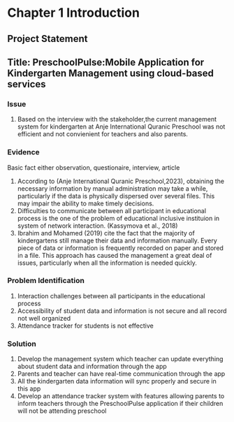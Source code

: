 # Chapter 1 Introduction
## Project Statement
## Title: PreschoolPulse:Mobile Application for Kindergarten Management using cloud-based services

### Issue
1. Based on the interview with the stakeholder,the current management system for kindergarten at Anje International Quranic Preschool was not efficient and not convienient for teachers and also parents.

### Evidence
Basic fact either observation, questionaire, interview, article

1. According to (Anje International Quranic Preschool,2023), obtaining the necessary information by manual administration may take a while, particularly if the data is physically dispersed over several files. This may impair the ability to make timely decisions.
2. Difficulties to communicate between all participant in educational process is the one of the problem of educational inclusive instituion in system of network interaction. (Kassymova et al., 2018)
3. Ibrahim and Mohamed (2019) cite the fact that the majority of kindergartens still manage their data and information manually. Every piece of data or information is frequently recorded on paper and stored in a file. This approach has caused the management a great deal of issues, particularly when all the information is needed quickly.

### Problem Identification
1. Interaction challenges between all participants in the educational process
2. Accessibility of student data and information is not secure and all record not well organized
3. Attendance tracker for students is not effective 

### Solution
1. Develop the management system which teacher can update everything about student data and information through the app
2. Parents and teacher can have real-time communication through the app
3. All the kindergarten data information will sync properly and secure in this app
4. Develop an attendance tracker system with features allowing parents to inform teachers through the PreschoolPulse application if their children will not be attending preschool 
  
